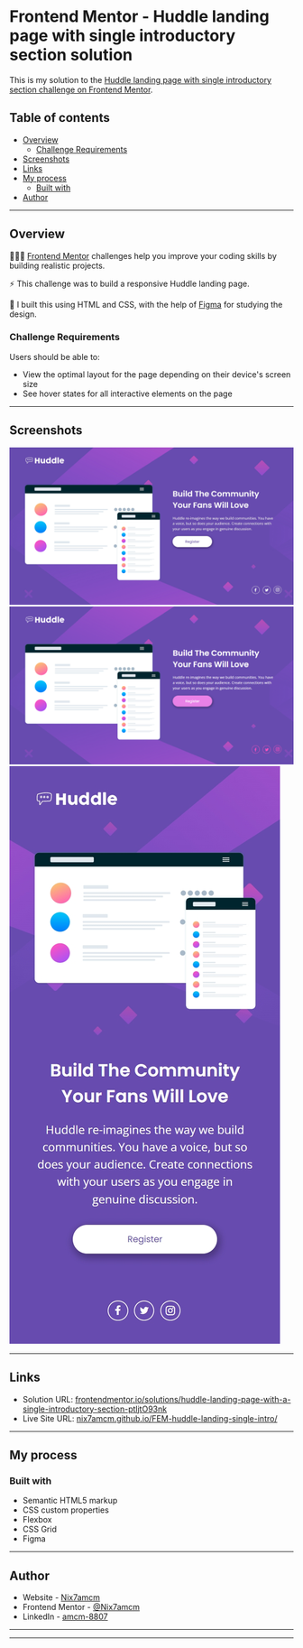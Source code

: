 # Frontend Mentor - Huddle landing page with single introductory section solution

This is my solution to the [Huddle landing page with single introductory section challenge on Frontend Mentor](https://www.frontendmentor.io/challenges/huddle-landing-page-with-a-single-introductory-section-B_2Wvxgi0).

## Table of contents

- [Overview](#overview)
  - [Challenge Requirements](#challenge-requirements)
- [Screenshots](#screenshots)
- [Links](#links)
- [My process](#my-process)
  - [Built with](#built-with)
- [Author](#author)

---

## Overview

👩🏻‍💻 [Frontend Mentor](www.frontendmentor.io) challenges help you improve your coding skills by building realistic projects.

⚡ This challenge was to build a responsive Huddle landing page.

🚀 I built this using HTML and CSS, with the help of [Figma](https://www.figma.com) for studying the design.

### Challenge Requirements

Users should be able to:

- View the optimal layout for the page depending on their device's screen size
- See hover states for all interactive elements on the page

---

## Screenshots

![](solution-snaps/desktop.jpeg)
![](solution-snaps/desktop-active.png)
![](solution-snaps/mobile.jpeg)

---

## Links

- Solution URL: [frontendmentor.io/solutions/huddle-landing-page-with-a-single-introductory-section-ptljtO93nk](https://www.frontendmentor.io/solutions/huddle-landing-page-with-a-single-introductory-section-ptljtO93nk)
- Live Site URL: [nix7amcm.github.io/FEM-huddle-landing-single-intro/](https://nix7amcm.github.io/FEM-huddle-landing-single-intro/)

---

## My process

### Built with

- Semantic HTML5 markup
- CSS custom properties
- Flexbox
- CSS Grid
- Figma

---

## Author

- Website - [Nix7amcm](https://github.com/Nix7amcm)
- Frontend Mentor - [@Nix7amcm](https://www.frontendmentor.io/profile/Nix7amcm)
- LinkedIn - [amcm-8807](https://www.linkedin.com/in/amcm-8807/)

---
---

